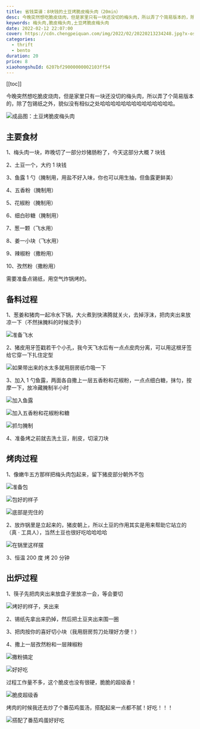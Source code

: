 ```yaml
---
title: 省钱菜谱：8块钱的土豆烤脆皮梅头肉（20min）
desc: 今晚突然想吃脆皮烧肉，但是家里只有一块还没切的梅头肉，所以弄了个简易版本的，除了包锡纸之外，貌似没有相似之处哈哈哈哈哈哈哈哈哈哈哈哈哈哈。
keywords: 梅头肉,脆皮梅头肉,土豆烤脆皮梅头肉
date: 2022-02-12 22:07:00
cover: https://cdn.chengpeiquan.com/img/2022/02/20220213234248.jpg?x-oss-process=image/interlace,1
categories:
  - thrift
  - bento
duration: 20
price: 8
xiaohongshuId: 6207bf29000000002103ff54
---
```


[[toc]]

今晚突然想吃脆皮烧肉，但是家里只有一块还没切的梅头肉，所以弄了个简易版本的，除了包锡纸之外，貌似没有相似之处哈哈哈哈哈哈哈哈哈哈哈哈哈哈。

![成品图：土豆烤脆皮梅头肉](https://cdn.chengpeiquan.com/img/2022/02/20220213234004.jpg?x-oss-process=image/interlace,1)

## 主要食材

1、梅头肉一块，昨晚切了一部分炒猪肠粉了，今天这部分大概 7 块钱

2、土豆一个，大约 1 块钱

3、鱼露 1 勺（腌制用，用盐不好入味，你也可以用生抽，但鱼露更鲜美）

4、五香粉（腌制用）

5、花椒粉（腌制用）

6、细白砂糖（腌制用）

7、葱一颗（飞水用）

8、姜一小块（飞水用）

9、辣椒粉（撒粉用）

10、孜然粉（撒粉用）

需要准备点锡纸，用空气炸锅烤的。

## 备料过程

1、葱姜和猪肉一起冷水下锅，大火煮到快沸腾就关火，去掉浮沫，把肉夹出来放凉一下（不然抹腌料的时候烫手）

![准备飞水](https://cdn.chengpeiquan.com/img/2022/02/20220213233953.jpg?x-oss-process=image/interlace,1)

2、猪皮用牙签戳若干个小孔，我今天飞水后有一点点皮肉分离，可以用这根牙签给它穿一下扎住定型

![如果带出来的水太多就用厨房纸巾吸一下](https://cdn.chengpeiquan.com/img/2022/02/20220213233954.jpg?x-oss-process=image/interlace,1)

3、加入 1 勺鱼露，两面各自撒上一层五香粉和花椒粉，一点点细白糖，抹匀，按摩一下，放冷藏腌制半小时

![加入鱼露](https://cdn.chengpeiquan.com/img/2022/02/20220213233955.jpg?x-oss-process=image/interlace,1)

![加入五香粉和花椒粉和糖](https://cdn.chengpeiquan.com/img/2022/02/20220213233956.jpg?x-oss-process=image/interlace,1)

![抓匀腌制](https://cdn.chengpeiquan.com/img/2022/02/20220213233957.jpg?x-oss-process=image/interlace,1)

4、准备烤之前就去洗土豆，削皮，切滚刀块

## 烤肉过程

1、像嫩牛五方那样把梅头肉包起来，留下猪皮部分朝外不包

![准备包](https://cdn.chengpeiquan.com/img/2022/02/20220213233958.jpg?x-oss-process=image/interlace,1)

![包好的样子](https://cdn.chengpeiquan.com/img/2022/02/20220213233959.jpg?x-oss-process=image/interlace,1)

![底部是兜住的](https://cdn.chengpeiquan.com/img/2022/02/20220213234000.jpg?x-oss-process=image/interlace,1)

2、放炸锅里是立起来的，猪皮朝上，所以土豆的作用其实是用来帮助它站立的（真 · 工具人），当然土豆也很好吃哈哈哈哈

![在锅里这样摆](https://cdn.chengpeiquan.com/img/2022/02/20220213234001.jpg?x-oss-process=image/interlace,1)

3、恒温 200 度 烤 20 分钟

## 出炉过程

1、筷子先把肉夹出来放盘子里放凉一会，等会要切

![烤好的样子，夹出来](https://cdn.chengpeiquan.com/img/2022/02/20220213234002.jpg?x-oss-process=image/interlace,1)

2、锡纸先拿出来扔掉，然后把土豆夹出来围一圈

3、把肉按你的喜好切小块（我用厨房剪刀处理好方便！）

4、撒上一层孜然粉和一层辣椒粉

![撒粉搞定](https://cdn.chengpeiquan.com/img/2022/02/20220213234003.jpg?x-oss-process=image/interlace,1)

![好好吃](https://cdn.chengpeiquan.com/img/2022/02/20220213234005.jpg?x-oss-process=image/interlace,1)

过程工作量不多，这个脆皮也没有很硬，脆脆的超级香！

![脆皮超级香](https://cdn.chengpeiquan.com/img/2022/02/20220213234006.jpg?x-oss-process=image/interlace,1)

烤肉的时候我还去炒了个番茄鸡蛋汤，搭配起来一点都不腻！好吃！！！

![搭配了番茄鸡蛋好好吃](https://cdn.chengpeiquan.com/img/2022/02/20220213234007.jpg?x-oss-process=image/interlace,1)
